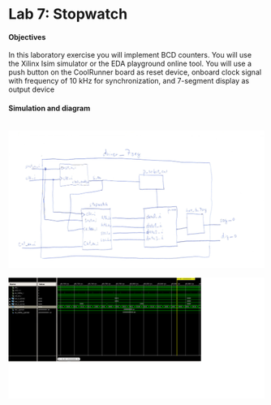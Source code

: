 # Lab 7: Stopwatch

#### Objectives

In this laboratory exercise you will implement BCD counters. You will use the Xilinx Isim simulator or the EDA playground online tool. You will use a push button on the CoolRunner board as reset device, onboard clock signal with frequency of 10&nbsp;kHz for synchronization, and 7-segment display as output device

#### Simulation and diagram

&nbsp;
    ![top](../../Images/7_top.jpg)
    &nbsp;
&nbsp;
    ![simulation](../../Images/stopwatch.png)
    &nbsp;


